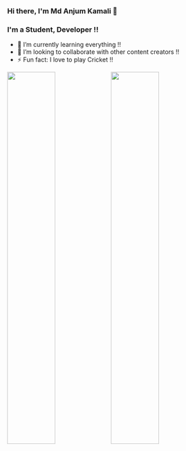 ### Hi there, I'm Md Anjum Kamali 👋


### I'm a Student, Developer !!
- 🌱 I’m currently learning everything !!
- 👯 I’m looking to collaborate with other content creators !!
- ⚡ Fun fact: I love to play Cricket !!


<img align="left" width="47%" src="https://github-readme-stats.vercel.app/api?username=mdanjumkamali&show_icons=true&theme=radical" />
<img align"left" width="47%" src="https://github-readme-stats.vercel.app/api/top-langs/?username=mdanjumkamali&layout=compact"/>


 


 
